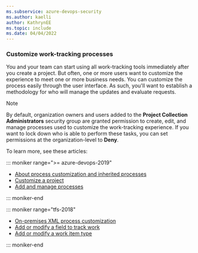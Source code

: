 ```yaml
---
ms.subservice: azure-devops-security
ms.author: kaelli
author: KathrynEE
ms.topic: include
ms.date: 04/04/2022
---
```



<a id="customize" />

### Customize work-tracking processes

You and your team can start using all work-tracking tools immediately after you create a project. But often, one or more users want to customize the experience to meet one or more business needs. You can customize the process easily through the user interface. As such, you'll want to establish a methodology for who will manage the updates and evaluate requests. 

> [!NOTE]   
> By default, organization owners and users added to the **Project Collection Administrators** security group are granted permission to create, edit, and manage processes used to customize the work-tracking experience. If you want to lock down who is able to perform these tasks, you can set permissions at the organization-level to **Deny**.  

To learn more, see these articles: 

::: moniker range=">= azure-devops-2019"

- [About process customization and inherited processes](../../organizations/settings/work/inheritance-process-model.md)  
- [Customize a project](../../organizations/settings/work/customize-process.md)  
- [Add and manage processes](../../organizations/settings/work/manage-process.md)  

::: moniker-end

::: moniker range="tfs-2018"

- [On-premises XML process customization](../../reference/on-premises-xml-process-model.md)  
- [Add or modify a field to track work](../../reference/add-modify-field.md)  
- [Add or modify a work item type](../../reference/add-modify-wit.md)  

::: moniker-end
 